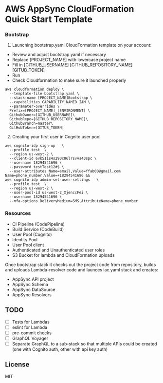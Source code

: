 # AWS AppSync CloudFormation Quick Start Template

### Bootstrap
1) Launching bootstrap.yaml CloudFormation template on your account:

- Review and adjust bootstrap.yaml if necessary
- Replace [PROJECT_NAME] with lowercase project name
- Fill in [GITHUB_USERNAME] [GITHUB_REPOSITORY_NAME] [GITUB_TOKEN]
- Run
- Check Cloudformation to make sure it launched properly

```
aws cloudformation deploy \
  --template-file bootstrap.yaml \
  --stack-name [PROJECT_NAME]Bootstrap \
  --capabilities CAPABILITY_NAMED_IAM \
  --parameter-overrides \
  Prefix=[PROJECT_NAME]_[ENVIRONMENT] \
  GithubOwner=[GITHUB_USERNAME]\
  GithubRepo=[GITHUB_REPOSITORY_NAME]\
  GithubBranch=master\
  GitHubToken=[GITUB_TOKEN]
```

2) Creating your first user in Cognito user pool

```
aws cognito-idp sign-up   \
  --profile test  \
  --region us-west-2 \
  --client-id 6vk51is4s290c86lrsvvs43spc \
  --username 18294541696 \
  --password testTest12#$ \
  --user-attributes Name=email,Value=ffab00@gmail.com Name=phone_number,Value=+18294541696 &&
aws cognito-idp admin-set-user-settings   \
  --profile test  \
  --region us-west-2 \
  --user-pool-id us-west-2_XjenccFei \
  --username 18294541696 \
  --mfa-options DeliveryMedium=SMS,AttributeName=phone_number
```

### Resources

- CI Pipeline (CodePipeline)
- Build Service (CodeBuild)
- User Pool (Cognito)
- Identity Pool
- User Pool client
- Authenticated and Unauthenticated user roles
- S3 Bucket for lambda and CloudFormation uploads

Once bootstrap stack it checks out the project code from repository, builds and uploads Lambda-resolver code and launces iac.yaml stack and creates:

- AppSync API project
- AppSync Schema
- AppSync DataSource
- AppSync Resolvers


## TODO

- [ ] Tests for Lambdas
- [ ] eslint for Lambda
- [ ] pre-commit checks
- [ ] GraphQL Voyager
- [ ] Separate GraphQL to a sub-stack so that multiple APIs could be created (one with Cognito auth, other with api key auth)

## License

MIT
